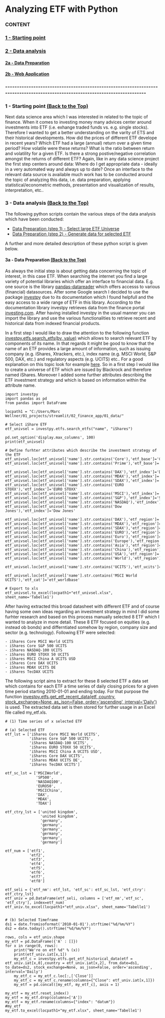 # <a name="id0"></a>Analyzing ETF with Python 

### CONTENT
### [1 - Starting point](#id1)
### [2 - Data analysis](#id3)
#### [2a - Data Preparation](#id3a)
#### [2b - Web Application](#id3b)

### -----------------------------------------------------------------------------------------------------------------------------
### <a name="id1"></a>1 - Starting point [(Back to the Top)](#id0)

Next data science area which I was interested in related to the topic of finance. When it comes to investing money many advices center around investments into ETF (i.e. exhange traded funds vs. e.g. single stocks). Therefore I wanted to get a better understanding on the varity of ETS and their historical developments. How did the prices of different ETF develope in recent years? Which ETF had a large (annual) return over a given time period? How volatile were these returns? What is the ratio between return and volatility for a given ETF. Is there a strong postive/negative correlation amongst the returns of different ETF? Again, like in any data science project the first step centers around data: Where do I get appropriate data - ideally in a very automated way and always up to date? Once an interface to the relevant data source is available much work has to be conducted around the topic of analyzing this data, i.e. data preparation, applying statistical/econometric methods, presentation and visualization of results, interpretation, etc..  

### <a name="id3"></a>3 - Data analysis [(Back to the Top)](#id0)

The following python scripts contain the various steps of the data analysis which have been conducted: 

- [Data Preparation (step 1) - Select large ETF Universe](select_large_EFT_universe.py)
- [Data Preparation (step 2) - Generate data for selected ETF](generate_ETF_universe_data_v1.py)

A further and more detailed description of these python script is given below.

#### <a name="id3a"></a>3a - Data Preparation [(Back to the Top)](#id0)

As always the initial step is about getting data concerning the topic of interest, in this case ETF. When searching the internet you find a large variety of potential libraries which offer an interface to financial data. E.g. one source is the library [pandas-datareader](https://pandas-datareader.readthedocs.io/en/latest/index.html) which offers accesss to various (financial) datasources. After some Google search I decided to use the package [investpy](https://investpy.readthedocs.io/index.html) due to its documentation which I found helpfull and the easy access to a wide range of ETF in this library. According to the documentation library investpy retrieves data from the finance portal [investing.com](https://www.investing.com/). After having installed investpy in the usual manner you can import the library and use the various functionalities to retrieve recent and historical data from indexed financial products. 

In a first step I would like to draw the attention to the following function [investpy.etfs.search_etfs(by, value)](https://investpy.readthedocs.io/_api/etfs.html?) which allows to search relevant ETF by components of its name. In that regards it might be good to know that the name of an ETF provides a large amount of information, such as issuing company (e.g. iShares, Xtrackers, etc.), index name (e.g. MSCI World, S&P 500, DAX, etc.) and regulatory aspects (e.g. UCITS) etc.. For a good explanation on this topic look for example [here](https://www.justetf.com/de/news/etf/wie-sie-etf-namen-einfach-entschluesseln.html). So in a first step I would like to create a universe of ETF which are issued by Blackrock and therefore named iShares. Moreover I added some further attributes describing the ETF investment strategy and which is based on information within the attribute name.

```
import investpy
import pandas as pd
from pandas import DataFrame

locpath1 = "C:/Users/Marc Wellner/01_projects/streamlit/02_finance_app/01_data/"

# Select iShare ETF
etf_univsel = investpy.etfs.search_etfs("name", "iShares")

pd.set_option('display.max_columns', 100)
print(etf_univsel)

# Define furhter attributes which describe the investment strategy of the ETF
etf_univsel.loc[etf_univsel['name'].str.contains('Core'),'etf_base']='Core'
etf_univsel.loc[etf_univsel['name'].str.contains('Prime'),'etf_base']='Prime'

etf_univsel.loc[etf_univsel['name'].str.contains('DAX'),'etf_index']='DAX'
etf_univsel.loc[etf_univsel['name'].str.contains('MDAX'),'etf_index']='MDAX'
etf_univsel.loc[etf_univsel['name'].str.contains('SDAX'),'etf_index']='SDAX'
etf_univsel.loc[etf_univsel['name'].str.contains('EURO STOXX'),'etf_index']='EURO STOXX'
etf_univsel.loc[etf_univsel['name'].str.contains('MSCI'),'etf_index']='MSCI'
etf_univsel.loc[etf_univsel['name'].str.contains('S&P'),'etf_index']='S&P'
etf_univsel.loc[etf_univsel['name'].str.contains('NASDAQ'),'etf_index']='NASDAQ'
etf_univsel.loc[etf_univsel['name'].str.contains('Dow Jones'),'etf_index']='Dow Jones'

etf_univsel.loc[etf_univsel['name'].str.contains('DAX'),'etf_region']='DE'
etf_univsel.loc[etf_univsel['name'].str.contains('MDAX'),'etf_region']='DE'
etf_univsel.loc[etf_univsel['name'].str.contains('SDAX'),'etf_region']='DE'
etf_univsel.loc[etf_univsel['name'].str.contains('EURO'),'etf_region']='Euro'
etf_univsel.loc[etf_univsel['name'].str.contains('Euro'),'etf_region']='Euro'
etf_univsel.loc[etf_univsel['name'].str.contains('Europe'),'etf_region']='Europe'
etf_univsel.loc[etf_univsel['name'].str.contains('Asia'),'etf_region']='Asia'
etf_univsel.loc[etf_univsel['name'].str.contains('China'),'etf_region']='China'
etf_univsel.loc[etf_univsel['name'].str.contains('USA'),'etf_region']='USA'
etf_univsel.loc[etf_univsel['name'].str.contains('World'),'etf_region']='World'

etf_univsel.loc[etf_univsel['name'].str.contains('UCITS'),'etf_ucits']='UCITS'

etf_univsel.loc[etf_univsel['name'].str.contains('MSCI World UCITS'),'etf_cat']='etf_worldbase'

# Export to xls
etf_univsel.to_excel(locpath1+"etf_univsel.xlsx", sheet_name='Tabelle1')
```

After having extracted this broad datasheet with different ETF and of course having some own ideas regarding an investment strategy in mind I did some furhter research and based on this process manually selected 8 ETF which I wanted to analyze in more detail. These 8 ETF focused on equities (e.g. instead ob bonds) and differntiated somehow by region, company size and sector (e.g. technology). Following ETF were selected:

```
- iShares Core MSCI World UCITS
- iShares Core S&P 500 UCITS
- iShares NASDAQ-100 UCITS
- iShares EURO STOXX 50 UCITS
- iShares MSCI China A UCITS USD
- iShares Core DAX UCITS
- iShares MDAX UCITS DE
- iShares TecDAX UCITS
```

The following script aims to extract for these 8 selected ETF a data set which contains for each ETF a time series of daily closing prices for a given time period starting 
2010-01-01 and ending today. For that purpose the function [investpy.etfs.get_etf_recent_data(etf, country, stock_exchange=None, as_json=False, order='ascending', interval='Daily')](https://investpy.readthedocs.io/_api/etfs.html?) is used. The extracted data set is then stored for further usage in an Excel file called my_etf.xls.

```
# (1) Time series of x selected ETF

# (a) Selected ETF
etf_lst = ['iShares Core MSCI World UCITS',
           'iShares Core S&P 500 UCITS',
           'iShares NASDAQ-100 UCITS',
           'iShares EURO STOXX 50 UCITS',
           'iShares MSCI China A UCITS USD',
           'iShares Core DAX UCITS',
           'iShares MDAX UCITS DE',
           'iShares TecDAX UCITS']

etf_sc_lst = ['MSCIWorld', 
              'SP500',
              'NASDAQ100',
              'EURO50',
              'MSCIChina',
              'DAX',
              'MDAX',
              'TDAX']

etf_ctry_lst = ['united kingdom',
                'united kingdom',
                'germany',
                'germany',
                'germany',
                'germany',
                'germany',
                'germany']

etf_num = ['etf1',
           'etf2',
           'etf3',
           'etf4',
           'etf5',
           'etf6',
           'etf7',
           'etf8']

etf_seli = {'etf_nm': etf_lst, 'etf_sc': etf_sc_lst, 'etf_ctry': etf_ctry_lst}
etf_univ = pd.DataFrame(etf_seli, columns = ['etf_nm','etf_sc', 'etf_ctry'], index=etf_num)
etf_univ.to_excel(locpath1+"etf_univ.xlsx", sheet_name='Tabelle1')


# (b) Selected Timeframe
ds1 = date.fromisoformat('2010-01-01').strftime("%d/%m/%Y")
ds2 = date.today().strftime("%d/%m/%Y")

rows, cols = etf_univ.shape
my_etf = pd.DataFrame({'A' : []})
for x in range(0, rows):
    print("We're on etf %d" % (x))
    print(etf_univ.iat[x,1])
    my_etf_c = investpy.etfs.get_etf_historical_data(etf = etf_univ.iat[x,0],country = etf_univ.iat[x,2], from_date=ds1, to_date=ds2, stock_exchange=None, as_json=False, order='ascending', interval='Daily')    
    my_etf_c = my_etf_c.loc[:,['Close']]            
    my_etf_c = my_etf_c.rename(columns={"Close": etf_univ.iat[x,1]})
    my_etf = pd.concat([my_etf, my_etf_c], axis = 1)

my_etf = my_etf.reset_index()
my_etf = my_etf.drop(columns=['A'])
my_etf = my_etf.rename(columns={"index": "datum"})
#my_etf
my_etf.to_excel(locpath1+"my_etf.xlsx", sheet_name='Tabelle1')
```




